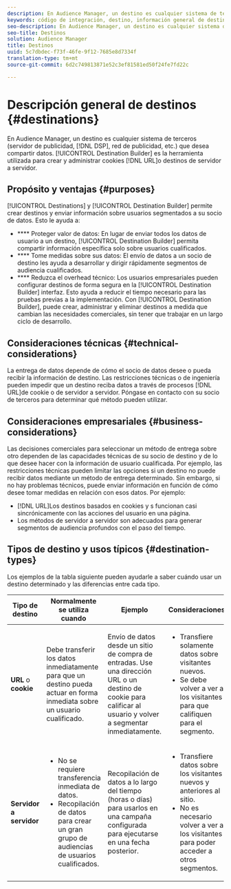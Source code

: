 ```yaml
---
description: En Audience Manager, un destino es cualquier sistema de terceros (servidor de publicidad, DSP, red de publicidad, etc.) que desea compartir datos. El Generador de destinos es la herramienta que se utiliza para crear y administrar destinos de cookie, URL o servidor a servidor.
keywords: código de integración, destino, información general de destino, destino, destino, destino, destino, destino, destino, destino, destino, destino, destino, destino
seo-description: En Audience Manager, un destino es cualquier sistema de terceros (servidor de publicidad, DSP, red de publicidad, etc.) que desea compartir datos. El Generador de destinos es la herramienta que se utiliza para crear y administrar destinos de cookie, URL o servidor a servidor.
seo-title: Destinos
solution: Audience Manager
title: Destinos
uuid: 5c7dbdec-f73f-46fe-9f12-7685e8d7334f
translation-type: tm+mt
source-git-commit: 6d2c749813871e52c3ef81581ed50f24fe7fd22c

---
```



# Descripción general de destinos {#destinations}

En Audience Manager, un destino es cualquier sistema de terceros (servidor de publicidad, [!DNL DSP], red de publicidad, etc.) que desea compartir datos. [!UICONTROL Destination Builder] es la herramienta utilizada para crear y administrar cookies [!DNL URL]o destinos de servidor a servidor.

## Propósito y ventajas {#purposes}

<!-- c_destinations.xml -->

[!UICONTROL Destinations] y [!UICONTROL Destination Builder] permite crear destinos y enviar información sobre usuarios segmentados a su socio de datos. Esto le ayuda a:

* **** Proteger valor de datos: En lugar de enviar todos los datos de usuario a un destino, [!UICONTROL Destination Builder] permita compartir información específica solo sobre usuarios cualificados.
* **** Tome medidas sobre sus datos: El envío de datos a un socio de destino les ayuda a desarrollar y dirigir rápidamente segmentos de audiencia cualificados.
* **** Reduzca el overhead técnico: Los usuarios empresariales pueden configurar destinos de forma segura en la [!UICONTROL Destination Builder] interfaz. Esto ayuda a reducir el tiempo necesario para las pruebas previas a la implementación. Con [!UICONTROL Destination Builder], puede crear, administrar y eliminar destinos a medida que cambian las necesidades comerciales, sin tener que trabajar en un largo ciclo de desarrollo.

## Consideraciones técnicas {#technical-considerations}

<!-- destination-delivery-methods.xml -->

La entrega de datos depende de cómo el socio de datos desee o pueda recibir la información de destino. Las restricciones técnicas o de ingeniería pueden impedir que un destino reciba datos a través de procesos [!DNL URL]de cookie o de servidor a servidor. Póngase en contacto con su socio de terceros para determinar qué método pueden utilizar.

## Consideraciones empresariales {#business-considerations}

Las decisiones comerciales para seleccionar un método de entrega sobre otro dependen de las capacidades técnicas de su socio de destino y de lo que desee hacer con la información de usuario cualificada. Por ejemplo, las restricciones técnicas pueden limitar las opciones si un destino no puede recibir datos mediante un método de entrega determinado. Sin embargo, si no hay problemas técnicos, puede enviar información en función de cómo desee tomar medidas en relación con esos datos. Por ejemplo:

* [!DNL URL]Los destinos basados en cookies y s funcionan casi sincrónicamente con las acciones del usuario en una página.
* Los métodos de servidor a servidor son adecuados para generar segmentos de audiencia profundos con el paso del tiempo.

## Tipos de destino y usos típicos {#destination-types}

Los ejemplos de la tabla siguiente pueden ayudarle a saber cuándo usar un destino determinado y las diferencias entre cada tipo.

| Tipo de destino | Normalmente se utiliza cuando | Ejemplo | Consideraciones |
|--- |--- |--- |--- |
| **URL** o **cookie** | Debe transferir los datos inmediatamente para que un destino pueda actuar en forma inmediata sobre un usuario cualificado. | Envío de datos desde un sitio de compra de entradas. Use una dirección URL o un destino de cookie para calificar al usuario y volver a segmentar inmediatamente. | <ul><li>Transfiere solamente datos sobre visitantes nuevos. </li><li>Se debe volver a ver a los visitantes para que califiquen para el segmento.</li></ul> |
| **Servidor a servidor** | <ul><li>No se requiere transferencia inmediata de datos.</li><li>Recopilación de datos para crear un gran grupo de audiencias de usuarios cualificados.</li></ul> | Recopilación de datos a lo largo del tiempo (horas o días) para usarlos en una campaña configurada para ejecutarse en una fecha posterior. | <ul><li>Transfiere datos sobre los visitantes nuevos y anteriores al sitio. </li><li>No es necesario volver a ver a los visitantes para poder acceder a otros segmentos.</li></ul> |
